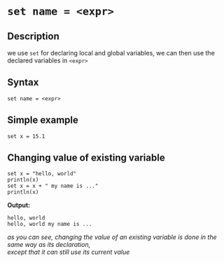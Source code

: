 # `set name = <expr>`

## Description
we use `set` for declaring local and global variables, we can then use the declared variables in `<expr>`

## Syntax
```plaintext
set name = <expr>
```

## Simple example
```plaintext
set x = 15.1
```

## Changing value of existing variable
```plaintext
set x = "hello, world"
println(x)
set x = x + " my name is ..."
println(x)
```

**Output:**<br>
```plaintext
hello, world
hello, world my name is ...
```

*as you can see, changing the value of an existing variable is done in the same way as its declaration, <br>except that it can still use its current value*